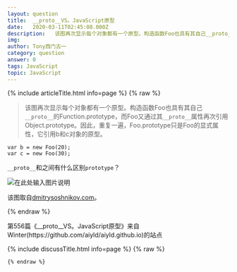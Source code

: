 ```yaml
---
layout: question
title:  __proto__VS。JavaScript原型
date:   2020-03-11T02:45:08.000Z
description:   该图再次显示每个对象都有一个原型。构造函数Foo也具有其自己__proto__的Function.prototype，而Foo又通过其__proto...
img: 
author: Tony西门古一
category: question
answer: 0
tags: JavaScript
topic: JavaScript
---
```

<div class="article-root">
  <div class="article">
    {% include articleTitle.html info=page %}
    {% raw %}
    <div class="article-content"><blockquote>
  <p><font style="vertical-align: inherit;"><font style="vertical-align: inherit;">该图再次显示每个对象都有一个原型。</font><font style="vertical-align: inherit;">构造函数Foo也具有其自己</font></font><code>__proto__</code><font style="vertical-align: inherit;"><font style="vertical-align: inherit;">的Function.prototype，而</font><font style="vertical-align: inherit;">Foo又</font><font style="vertical-align: inherit;">通过其</font></font><code>__proto__</code><font style="vertical-align: inherit;"><font style="vertical-align: inherit;">属性再次</font><font style="vertical-align: inherit;">引用</font><font style="vertical-align: inherit;">Object.prototype。</font><font style="vertical-align: inherit;">因此，重复一遍，Foo.prototype只是Foo的显式属性，它引用b和c对象的原型。</font></font></p>
</blockquote>

<pre><code>var b = new Foo(20);<font></font>
var c = new Foo(30);<font></font>
</code></pre>

<p><font style="vertical-align: inherit;"></font><code>__proto__</code><font style="vertical-align: inherit;"><font style="vertical-align: inherit;">和</font><font style="vertical-align: inherit;">之间有什么区别</font></font><code>prototype</code><font style="vertical-align: inherit;"><font style="vertical-align: inherit;">？</font></font></p>

<p><img src="https://www.samyoc.com//uploads/users/7505/images/thumbnails/1583894580970.png" data-src="https://www.samyoc.com//uploads/users/7505/images/1583894580970.png" alt="在此处输入图片说明"></p>

<p><font style="vertical-align: inherit;"><font style="vertical-align: inherit;">该图取自</font></font><a href="http://dmitrysoshnikov.com/ecmascript/javascript-the-core/" rel="noreferrer"><font style="vertical-align: inherit;"><font style="vertical-align: inherit;">dmitrysoshnikov.com</font></font></a><font style="vertical-align: inherit;"><font style="vertical-align: inherit;">。</font></font></p></div>
    {% endraw %}
  </div>
  <p class="winter_mark">第556篇《__proto__VS。JavaScript原型》来自Winter(https://github.com/aiyld/aiyld.github.io)的站点</p>
  <div class="discuss-wrapper">
    {% include discussTitle.html info=page %}
    {% raw %}
    
    {% endraw %}
  </div>
<div>
